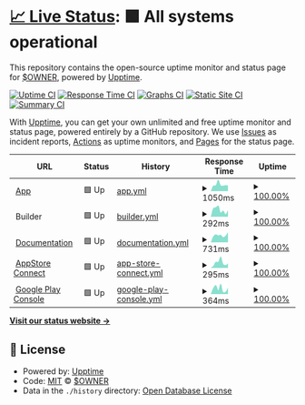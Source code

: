 # [📈 Live Status](https://up.buildnatively.com): <!--live status--> **🟩 All systems operational**

This repository contains the open-source uptime monitor and status page for [$OWNER](https://up.buildnatively.com), powered by [Upptime](https://github.com/upptime/upptime).

[![Uptime CI](https://github.com/$OWNER/$REPO/workflows/Uptime%20CI/badge.svg)](https://github.com/$OWNER/$REPO/actions?query=workflow%3A%22Uptime+CI%22)
[![Response Time CI](https://github.com/$OWNER/$REPO/workflows/Response%20Time%20CI/badge.svg)](https://github.com/$OWNER/$REPO/actions?query=workflow%3A%22Response+Time+CI%22)
[![Graphs CI](https://github.com/$OWNER/$REPO/workflows/Graphs%20CI/badge.svg)](https://github.com/$OWNER/$REPO/actions?query=workflow%3A%22Graphs+CI%22)
[![Static Site CI](https://github.com/$OWNER/$REPO/workflows/Static%20Site%20CI/badge.svg)](https://github.com/$OWNER/$REPO/actions?query=workflow%3A%22Static+Site+CI%22)
[![Summary CI](https://github.com/$OWNER/$REPO/workflows/Summary%20CI/badge.svg)](https://github.com/$OWNER/$REPO/actions?query=workflow%3A%22Summary+CI%22)

With [Upptime](https://upptime.js.org), you can get your own unlimited and free uptime monitor and status page, powered entirely by a GitHub repository. We use [Issues](https://github.com/$OWNER/$REPO/issues) as incident reports, [Actions](https://github.com/$OWNER/$REPO/actions) as uptime monitors, and [Pages](https://up.buildnatively.com) for the status page.

<!--start: status pages-->
<!-- This summary is generated by Upptime (https://github.com/upptime/upptime) -->
<!-- Do not edit this manually, your changes will be overwritten -->
<!-- prettier-ignore -->
| URL | Status | History | Response Time | Uptime |
| --- | ------ | ------- | ------------- | ------ |
| <img alt="" src="https://icons.duckduckgo.com/ip3/app.buildnatively.com.ico" height="13"> [App](https://app.buildnatively.com/) | 🟩 Up | [app.yml](https://github.com/buildnatively/status/commits/HEAD/history/app.yml) | <details><summary><img alt="Response time graph" src="./graphs/app/response-time-week.png" height="20"> 1050ms</summary><br><a href="https://up.buildnatively.com/history/app"><img alt="Response time 1547" src="https://img.shields.io/endpoint?url=https%3A%2F%2Fraw.githubusercontent.com%2Fbuildnatively%2Fstatus%2FHEAD%2Fapi%2Fapp%2Fresponse-time.json"></a><br><a href="https://up.buildnatively.com/history/app"><img alt="24-hour response time 1139" src="https://img.shields.io/endpoint?url=https%3A%2F%2Fraw.githubusercontent.com%2Fbuildnatively%2Fstatus%2FHEAD%2Fapi%2Fapp%2Fresponse-time-day.json"></a><br><a href="https://up.buildnatively.com/history/app"><img alt="7-day response time 1050" src="https://img.shields.io/endpoint?url=https%3A%2F%2Fraw.githubusercontent.com%2Fbuildnatively%2Fstatus%2FHEAD%2Fapi%2Fapp%2Fresponse-time-week.json"></a><br><a href="https://up.buildnatively.com/history/app"><img alt="30-day response time 1130" src="https://img.shields.io/endpoint?url=https%3A%2F%2Fraw.githubusercontent.com%2Fbuildnatively%2Fstatus%2FHEAD%2Fapi%2Fapp%2Fresponse-time-month.json"></a><br><a href="https://up.buildnatively.com/history/app"><img alt="1-year response time 1570" src="https://img.shields.io/endpoint?url=https%3A%2F%2Fraw.githubusercontent.com%2Fbuildnatively%2Fstatus%2FHEAD%2Fapi%2Fapp%2Fresponse-time-year.json"></a></details> | <details><summary><a href="https://up.buildnatively.com/history/app">100.00%</a></summary><a href="https://up.buildnatively.com/history/app"><img alt="All-time uptime 99.98%" src="https://img.shields.io/endpoint?url=https%3A%2F%2Fraw.githubusercontent.com%2Fbuildnatively%2Fstatus%2FHEAD%2Fapi%2Fapp%2Fuptime.json"></a><br><a href="https://up.buildnatively.com/history/app"><img alt="24-hour uptime 100.00%" src="https://img.shields.io/endpoint?url=https%3A%2F%2Fraw.githubusercontent.com%2Fbuildnatively%2Fstatus%2FHEAD%2Fapi%2Fapp%2Fuptime-day.json"></a><br><a href="https://up.buildnatively.com/history/app"><img alt="7-day uptime 100.00%" src="https://img.shields.io/endpoint?url=https%3A%2F%2Fraw.githubusercontent.com%2Fbuildnatively%2Fstatus%2FHEAD%2Fapi%2Fapp%2Fuptime-week.json"></a><br><a href="https://up.buildnatively.com/history/app"><img alt="30-day uptime 100.00%" src="https://img.shields.io/endpoint?url=https%3A%2F%2Fraw.githubusercontent.com%2Fbuildnatively%2Fstatus%2FHEAD%2Fapi%2Fapp%2Fuptime-month.json"></a><br><a href="https://up.buildnatively.com/history/app"><img alt="1-year uptime 99.96%" src="https://img.shields.io/endpoint?url=https%3A%2F%2Fraw.githubusercontent.com%2Fbuildnatively%2Fstatus%2FHEAD%2Fapi%2Fapp%2Fuptime-year.json"></a></details>
| <img alt="" src="https://icons.duckduckgo.com/ip3/null.ico" height="13"> Builder | 🟩 Up | [builder.yml](https://github.com/buildnatively/status/commits/HEAD/history/builder.yml) | <details><summary><img alt="Response time graph" src="./graphs/builder/response-time-week.png" height="20"> 292ms</summary><br><a href="https://up.buildnatively.com/history/builder"><img alt="Response time 532" src="https://img.shields.io/endpoint?url=https%3A%2F%2Fraw.githubusercontent.com%2Fbuildnatively%2Fstatus%2FHEAD%2Fapi%2Fbuilder%2Fresponse-time.json"></a><br><a href="https://up.buildnatively.com/history/builder"><img alt="24-hour response time 325" src="https://img.shields.io/endpoint?url=https%3A%2F%2Fraw.githubusercontent.com%2Fbuildnatively%2Fstatus%2FHEAD%2Fapi%2Fbuilder%2Fresponse-time-day.json"></a><br><a href="https://up.buildnatively.com/history/builder"><img alt="7-day response time 292" src="https://img.shields.io/endpoint?url=https%3A%2F%2Fraw.githubusercontent.com%2Fbuildnatively%2Fstatus%2FHEAD%2Fapi%2Fbuilder%2Fresponse-time-week.json"></a><br><a href="https://up.buildnatively.com/history/builder"><img alt="30-day response time 338" src="https://img.shields.io/endpoint?url=https%3A%2F%2Fraw.githubusercontent.com%2Fbuildnatively%2Fstatus%2FHEAD%2Fapi%2Fbuilder%2Fresponse-time-month.json"></a><br><a href="https://up.buildnatively.com/history/builder"><img alt="1-year response time 605" src="https://img.shields.io/endpoint?url=https%3A%2F%2Fraw.githubusercontent.com%2Fbuildnatively%2Fstatus%2FHEAD%2Fapi%2Fbuilder%2Fresponse-time-year.json"></a></details> | <details><summary><a href="https://up.buildnatively.com/history/builder">100.00%</a></summary><a href="https://up.buildnatively.com/history/builder"><img alt="All-time uptime 99.98%" src="https://img.shields.io/endpoint?url=https%3A%2F%2Fraw.githubusercontent.com%2Fbuildnatively%2Fstatus%2FHEAD%2Fapi%2Fbuilder%2Fuptime.json"></a><br><a href="https://up.buildnatively.com/history/builder"><img alt="24-hour uptime 100.00%" src="https://img.shields.io/endpoint?url=https%3A%2F%2Fraw.githubusercontent.com%2Fbuildnatively%2Fstatus%2FHEAD%2Fapi%2Fbuilder%2Fuptime-day.json"></a><br><a href="https://up.buildnatively.com/history/builder"><img alt="7-day uptime 100.00%" src="https://img.shields.io/endpoint?url=https%3A%2F%2Fraw.githubusercontent.com%2Fbuildnatively%2Fstatus%2FHEAD%2Fapi%2Fbuilder%2Fuptime-week.json"></a><br><a href="https://up.buildnatively.com/history/builder"><img alt="30-day uptime 100.00%" src="https://img.shields.io/endpoint?url=https%3A%2F%2Fraw.githubusercontent.com%2Fbuildnatively%2Fstatus%2FHEAD%2Fapi%2Fbuilder%2Fuptime-month.json"></a><br><a href="https://up.buildnatively.com/history/builder"><img alt="1-year uptime 99.98%" src="https://img.shields.io/endpoint?url=https%3A%2F%2Fraw.githubusercontent.com%2Fbuildnatively%2Fstatus%2FHEAD%2Fapi%2Fbuilder%2Fuptime-year.json"></a></details>
| <img alt="" src="https://icons.duckduckgo.com/ip3/docs.buildnatively.com.ico" height="13"> [Documentation](https://docs.buildnatively.com) | 🟩 Up | [documentation.yml](https://github.com/buildnatively/status/commits/HEAD/history/documentation.yml) | <details><summary><img alt="Response time graph" src="./graphs/documentation/response-time-week.png" height="20"> 731ms</summary><br><a href="https://up.buildnatively.com/history/documentation"><img alt="Response time 511" src="https://img.shields.io/endpoint?url=https%3A%2F%2Fraw.githubusercontent.com%2Fbuildnatively%2Fstatus%2FHEAD%2Fapi%2Fdocumentation%2Fresponse-time.json"></a><br><a href="https://up.buildnatively.com/history/documentation"><img alt="24-hour response time 578" src="https://img.shields.io/endpoint?url=https%3A%2F%2Fraw.githubusercontent.com%2Fbuildnatively%2Fstatus%2FHEAD%2Fapi%2Fdocumentation%2Fresponse-time-day.json"></a><br><a href="https://up.buildnatively.com/history/documentation"><img alt="7-day response time 731" src="https://img.shields.io/endpoint?url=https%3A%2F%2Fraw.githubusercontent.com%2Fbuildnatively%2Fstatus%2FHEAD%2Fapi%2Fdocumentation%2Fresponse-time-week.json"></a><br><a href="https://up.buildnatively.com/history/documentation"><img alt="30-day response time 532" src="https://img.shields.io/endpoint?url=https%3A%2F%2Fraw.githubusercontent.com%2Fbuildnatively%2Fstatus%2FHEAD%2Fapi%2Fdocumentation%2Fresponse-time-month.json"></a><br><a href="https://up.buildnatively.com/history/documentation"><img alt="1-year response time 298" src="https://img.shields.io/endpoint?url=https%3A%2F%2Fraw.githubusercontent.com%2Fbuildnatively%2Fstatus%2FHEAD%2Fapi%2Fdocumentation%2Fresponse-time-year.json"></a></details> | <details><summary><a href="https://up.buildnatively.com/history/documentation">100.00%</a></summary><a href="https://up.buildnatively.com/history/documentation"><img alt="All-time uptime 99.99%" src="https://img.shields.io/endpoint?url=https%3A%2F%2Fraw.githubusercontent.com%2Fbuildnatively%2Fstatus%2FHEAD%2Fapi%2Fdocumentation%2Fuptime.json"></a><br><a href="https://up.buildnatively.com/history/documentation"><img alt="24-hour uptime 100.00%" src="https://img.shields.io/endpoint?url=https%3A%2F%2Fraw.githubusercontent.com%2Fbuildnatively%2Fstatus%2FHEAD%2Fapi%2Fdocumentation%2Fuptime-day.json"></a><br><a href="https://up.buildnatively.com/history/documentation"><img alt="7-day uptime 100.00%" src="https://img.shields.io/endpoint?url=https%3A%2F%2Fraw.githubusercontent.com%2Fbuildnatively%2Fstatus%2FHEAD%2Fapi%2Fdocumentation%2Fuptime-week.json"></a><br><a href="https://up.buildnatively.com/history/documentation"><img alt="30-day uptime 99.89%" src="https://img.shields.io/endpoint?url=https%3A%2F%2Fraw.githubusercontent.com%2Fbuildnatively%2Fstatus%2FHEAD%2Fapi%2Fdocumentation%2Fuptime-month.json"></a><br><a href="https://up.buildnatively.com/history/documentation"><img alt="1-year uptime 99.99%" src="https://img.shields.io/endpoint?url=https%3A%2F%2Fraw.githubusercontent.com%2Fbuildnatively%2Fstatus%2FHEAD%2Fapi%2Fdocumentation%2Fuptime-year.json"></a></details>
| <img alt="" src="https://icons.duckduckgo.com/ip3/appstoreconnect.apple.com.ico" height="13"> [AppStore Connect](https://appstoreconnect.apple.com/) | 🟩 Up | [app-store-connect.yml](https://github.com/buildnatively/status/commits/HEAD/history/app-store-connect.yml) | <details><summary><img alt="Response time graph" src="./graphs/app-store-connect/response-time-week.png" height="20"> 295ms</summary><br><a href="https://up.buildnatively.com/history/app-store-connect"><img alt="Response time 354" src="https://img.shields.io/endpoint?url=https%3A%2F%2Fraw.githubusercontent.com%2Fbuildnatively%2Fstatus%2FHEAD%2Fapi%2Fapp-store-connect%2Fresponse-time.json"></a><br><a href="https://up.buildnatively.com/history/app-store-connect"><img alt="24-hour response time 279" src="https://img.shields.io/endpoint?url=https%3A%2F%2Fraw.githubusercontent.com%2Fbuildnatively%2Fstatus%2FHEAD%2Fapi%2Fapp-store-connect%2Fresponse-time-day.json"></a><br><a href="https://up.buildnatively.com/history/app-store-connect"><img alt="7-day response time 295" src="https://img.shields.io/endpoint?url=https%3A%2F%2Fraw.githubusercontent.com%2Fbuildnatively%2Fstatus%2FHEAD%2Fapi%2Fapp-store-connect%2Fresponse-time-week.json"></a><br><a href="https://up.buildnatively.com/history/app-store-connect"><img alt="30-day response time 191" src="https://img.shields.io/endpoint?url=https%3A%2F%2Fraw.githubusercontent.com%2Fbuildnatively%2Fstatus%2FHEAD%2Fapi%2Fapp-store-connect%2Fresponse-time-month.json"></a><br><a href="https://up.buildnatively.com/history/app-store-connect"><img alt="1-year response time 309" src="https://img.shields.io/endpoint?url=https%3A%2F%2Fraw.githubusercontent.com%2Fbuildnatively%2Fstatus%2FHEAD%2Fapi%2Fapp-store-connect%2Fresponse-time-year.json"></a></details> | <details><summary><a href="https://up.buildnatively.com/history/app-store-connect">100.00%</a></summary><a href="https://up.buildnatively.com/history/app-store-connect"><img alt="All-time uptime 99.99%" src="https://img.shields.io/endpoint?url=https%3A%2F%2Fraw.githubusercontent.com%2Fbuildnatively%2Fstatus%2FHEAD%2Fapi%2Fapp-store-connect%2Fuptime.json"></a><br><a href="https://up.buildnatively.com/history/app-store-connect"><img alt="24-hour uptime 100.00%" src="https://img.shields.io/endpoint?url=https%3A%2F%2Fraw.githubusercontent.com%2Fbuildnatively%2Fstatus%2FHEAD%2Fapi%2Fapp-store-connect%2Fuptime-day.json"></a><br><a href="https://up.buildnatively.com/history/app-store-connect"><img alt="7-day uptime 100.00%" src="https://img.shields.io/endpoint?url=https%3A%2F%2Fraw.githubusercontent.com%2Fbuildnatively%2Fstatus%2FHEAD%2Fapi%2Fapp-store-connect%2Fuptime-week.json"></a><br><a href="https://up.buildnatively.com/history/app-store-connect"><img alt="30-day uptime 100.00%" src="https://img.shields.io/endpoint?url=https%3A%2F%2Fraw.githubusercontent.com%2Fbuildnatively%2Fstatus%2FHEAD%2Fapi%2Fapp-store-connect%2Fuptime-month.json"></a><br><a href="https://up.buildnatively.com/history/app-store-connect"><img alt="1-year uptime 100.00%" src="https://img.shields.io/endpoint?url=https%3A%2F%2Fraw.githubusercontent.com%2Fbuildnatively%2Fstatus%2FHEAD%2Fapi%2Fapp-store-connect%2Fuptime-year.json"></a></details>
| <img alt="" src="https://icons.duckduckgo.com/ip3/play.google.com.ico" height="13"> [Google Play Console](https://play.google.com/console/developer) | 🟩 Up | [google-play-console.yml](https://github.com/buildnatively/status/commits/HEAD/history/google-play-console.yml) | <details><summary><img alt="Response time graph" src="./graphs/google-play-console/response-time-week.png" height="20"> 364ms</summary><br><a href="https://up.buildnatively.com/history/google-play-console"><img alt="Response time 306" src="https://img.shields.io/endpoint?url=https%3A%2F%2Fraw.githubusercontent.com%2Fbuildnatively%2Fstatus%2FHEAD%2Fapi%2Fgoogle-play-console%2Fresponse-time.json"></a><br><a href="https://up.buildnatively.com/history/google-play-console"><img alt="24-hour response time 254" src="https://img.shields.io/endpoint?url=https%3A%2F%2Fraw.githubusercontent.com%2Fbuildnatively%2Fstatus%2FHEAD%2Fapi%2Fgoogle-play-console%2Fresponse-time-day.json"></a><br><a href="https://up.buildnatively.com/history/google-play-console"><img alt="7-day response time 364" src="https://img.shields.io/endpoint?url=https%3A%2F%2Fraw.githubusercontent.com%2Fbuildnatively%2Fstatus%2FHEAD%2Fapi%2Fgoogle-play-console%2Fresponse-time-week.json"></a><br><a href="https://up.buildnatively.com/history/google-play-console"><img alt="30-day response time 270" src="https://img.shields.io/endpoint?url=https%3A%2F%2Fraw.githubusercontent.com%2Fbuildnatively%2Fstatus%2FHEAD%2Fapi%2Fgoogle-play-console%2Fresponse-time-month.json"></a><br><a href="https://up.buildnatively.com/history/google-play-console"><img alt="1-year response time 307" src="https://img.shields.io/endpoint?url=https%3A%2F%2Fraw.githubusercontent.com%2Fbuildnatively%2Fstatus%2FHEAD%2Fapi%2Fgoogle-play-console%2Fresponse-time-year.json"></a></details> | <details><summary><a href="https://up.buildnatively.com/history/google-play-console">100.00%</a></summary><a href="https://up.buildnatively.com/history/google-play-console"><img alt="All-time uptime 100.00%" src="https://img.shields.io/endpoint?url=https%3A%2F%2Fraw.githubusercontent.com%2Fbuildnatively%2Fstatus%2FHEAD%2Fapi%2Fgoogle-play-console%2Fuptime.json"></a><br><a href="https://up.buildnatively.com/history/google-play-console"><img alt="24-hour uptime 100.00%" src="https://img.shields.io/endpoint?url=https%3A%2F%2Fraw.githubusercontent.com%2Fbuildnatively%2Fstatus%2FHEAD%2Fapi%2Fgoogle-play-console%2Fuptime-day.json"></a><br><a href="https://up.buildnatively.com/history/google-play-console"><img alt="7-day uptime 100.00%" src="https://img.shields.io/endpoint?url=https%3A%2F%2Fraw.githubusercontent.com%2Fbuildnatively%2Fstatus%2FHEAD%2Fapi%2Fgoogle-play-console%2Fuptime-week.json"></a><br><a href="https://up.buildnatively.com/history/google-play-console"><img alt="30-day uptime 100.00%" src="https://img.shields.io/endpoint?url=https%3A%2F%2Fraw.githubusercontent.com%2Fbuildnatively%2Fstatus%2FHEAD%2Fapi%2Fgoogle-play-console%2Fuptime-month.json"></a><br><a href="https://up.buildnatively.com/history/google-play-console"><img alt="1-year uptime 100.00%" src="https://img.shields.io/endpoint?url=https%3A%2F%2Fraw.githubusercontent.com%2Fbuildnatively%2Fstatus%2FHEAD%2Fapi%2Fgoogle-play-console%2Fuptime-year.json"></a></details>

<!--end: status pages-->

[**Visit our status website →**](https://up.buildnatively.com)

## 📄 License

- Powered by: [Upptime](https://github.com/upptime/upptime)
- Code: [MIT](./LICENSE) © [$OWNER](https://up.buildnatively.com)
- Data in the `./history` directory: [Open Database License](https://opendatacommons.org/licenses/odbl/1-0/)
